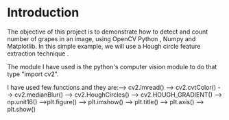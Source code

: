 # Introduction

The objective of this project is to demonstrate how to detect and count number of grapes in an image, using OpenCV Python , Numpy and Matplotlib.
In this simple example, we will use a Hough circle feature extraction technique .

The module I have used is the python's computer vision module to do that type "import cv2".

I have used few functions and they are:--> cv2.imread() --> cv2.cvtColor() --> cv2.medianBlur() --> cv2.HoughCircles() --> cv2.HOUGH_GRADIENT()
--> np.unit16() -->plt.figure() --> plt.imshow() --> plt.title() --> plt.axis() --> plt.show()

